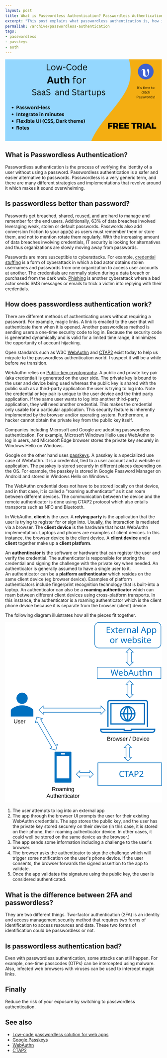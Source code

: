 ```yaml
---
layout: post
title: What is Passwordless Authentication? Passwordless Authentication Explained
excerpt: "This post explains what passwordless authentication is, how it works and its advantages as well as Google passkeys."
permalink: /archive/passwordless-authentication
tags:
- passwordless
- passkeys
- auth
---
```


<span style="display: none;" class="excerpt">This post explains what passwordless authentication is, how it works and its advantages as well as Google passkeys.</span>

<a href="https://app.upend.cc" target="_blank"><img alt="" src="/images/posts/archived/upend-ad.svg"></a>

## What is Passwordless Authentication?
Passwordless authentication is the process of verifying the identity of a user without using a password.
Passwordless authentication is a safer and easier alternative to passwords.
Passwordless is a very generic term, and there are many different strategies and implementations that revolve around it which makes it sound overwhelming. 

## Is passwordless better than password?
Passwords get breached, shared, reused, and are hard to manage and remember for the end users. 
Additionally, 63% of data breaches involved leveraging weak, stolen or default passwords.
Passwords also add conversion friction to your app(s) as users must remember them or store them, and not to mention rotate them regularly.
With the increasing amount of data breaches involving credentials, IT security is looking for alternatives and thus organizations are slowly moving away from passwords. 

Passwords are more susceptible to cyberattacks. For example, <a href="https://en.wikipedia.org/wiki/Credential_stuffing" target="_blank">credential stuffing</a> is a form of cyberattack in which a bad actor obtains stolen usernames and passwords from one organization to access user accounts at another. The credentials are normally stolen during a data breach or purchased from the dark web. <a href="https://en.wikipedia.org/wiki/Phishing" target="_blank">Phishing</a> is another cyberattack where a bad actor sends SMS messages or emails to trick a victim into replying with their credentials.

## How does passwordless authentication work?
There are different methods of authenticating users without requiring a password. 
For example, magic links. A link is emailed to the user that will authenticate them when it is opened. 
Another passwordless method is sending users a one-time security code to log in. Because the security code is generated dynamically and is valid for a limited time range, it minimizes the opportunity of account hijacking.

Open standards such as W3C <a href="https://www.w3.org/TR/webauthn-2/" target="_blank">WebAuthn</a> and <a href="https://fidoalliance.org/specs/fido-v2.0-id-20180227/fido-client-to-authenticator-protocol-v2.0-id-20180227.html" target="_blank">CTAP2</a> exist today to help us migrate to the passwordless authentication world. I suspect it will be a while before we transition. 

WebAuthn relies on <a href="https://en.wikipedia.org/wiki/Public-key_cryptography" target="_blank">Public-key cryptography</a>. A public and private key pair (aka credential) is generated on the user side.
The private key is bound to the user and device being used whereas the public key is shared with the public such as a third-party application the user is trying to log into. 
Note the credential or key pair is unique to the user device and the third party application. 
If the same user wants to log into another third-party application, they will need another credential. 
This makes the credential only usable for a particular application. This security feature is inherently implemented by the browser and/or operating system.
Furthermore, a hacker cannot obtain the private key from the public key itself. 

Companies including Microsoft and Google are adopting passwordless authentication. For example, Microsoft Windows Hello uses WebAuthn to log in users, and Microsoft Edge browser stores the private key securely in Windows Hello on Windows.

Google on the other hand uses <a href="https://developers.google.com/identity/passkeys"  target="_blank">passkeys</a>. 
A passkey is a specialized use case of WebAuthn. It is a credential, tied to a user account and a website or application. 
The passkey is stored securely in different places depending on the OS. For example, the passkey is stored in Google Password Manager on Android and stored in Windows Hello on Windows.

The WebAuthn credential does not have to be stored locally on that device, and in that case, it is called a "roaming authenticator" as it can roam between different devices. The communication between the device and the remote authenticator is done using CTAP2 protocol which also entails transports such as NFC and Bluetooth.


In WebAuthn, 
**client** is the user. 
A **relying party** is the application that the user is trying to register for or sign into. Usually, the interaction is mediated via a browser.
The **client device** is the hardware that hosts WebAuthn implementation. Laptops and phones are examples of client devices. In this instance, the browser device is the client device. 
A **client device** and a **client** together make up a **client platform**.

An **authenticator** is the software or hardware that can register the user and verify the credential. 
The authenticator is responsible for storing the credential and signing the challenge with the private key when needed.
An authenticator is generally assumed to have a single user to it.  
An authenticator can be a **platform authenticator** which resides on the same client device (eg browser device). Examples of platform authenticators include fingerprint recognition technology that is built-into a laptop. 
An authenticator can also be a **roaming authenticator**  which can roam between different client devices using cross-platform transports.
In this instance, the authenticator is a roaming authenticator which is the client phone device because it is separate from the browser (client) device.

The following diagram illuistrates how all the pieces fit together.

![](/images/posts/archived/passwordless-auth-webauthn.svg)

1. The user attempts to log into an external app
1. The app through the browser UI prompts the user for their existing WebAuthn credentials. The app stores the public key, and the user has the private key stored securely on their device (in this case, it is stored on their phone, their roaming authenticator device. In other cases, it could well be stored on the same device as the browser.)
1. The app sends some information including a challenge to the user's browser. 
1. The browser asks the authenticator to sign the challenge which will trigger some notification on the user's phone device. If the user consents, the browser forwards the signed assertion to the app to validate. 
1. Once the app validates the signature using the public key, the user is considered authenticated.

## What is the difference between 2FA and passwordless?
They are two different things. Two-factor authentication (2FA) is an identity and access management security method that requires two forms of identification to access resources and data. These two forms of identification could be passwordless or not.


## Is passwordless authentication bad?
Even with passwordless authentication, some attacks can still happen. For example, one-time passcodes (OTPs) can be intercepted using malware. Also, infected web browsers with viruses can be used to intercept magic links.


## Finally
Reduce the risk of your exposure by switching to passwordless authentication.


## See also 
- <a href="https://app.upend.cc" target="_blank">Low-code passwordless solution for web apps</a>
- <a href="https://developers.google.com/identity/passkeys" target="_blank">Google Passkeys</a>
- <a href="https://www.w3.org/TR/webauthn-2" target="_blank">WebAuthn</a>
- <a href="https://fidoalliance.org/specs/fido-v2.0-id-20180227/fido-client-to-authenticator-protocol-v2.0-id-20180227.html"  target="_blank">CTAP2</a>